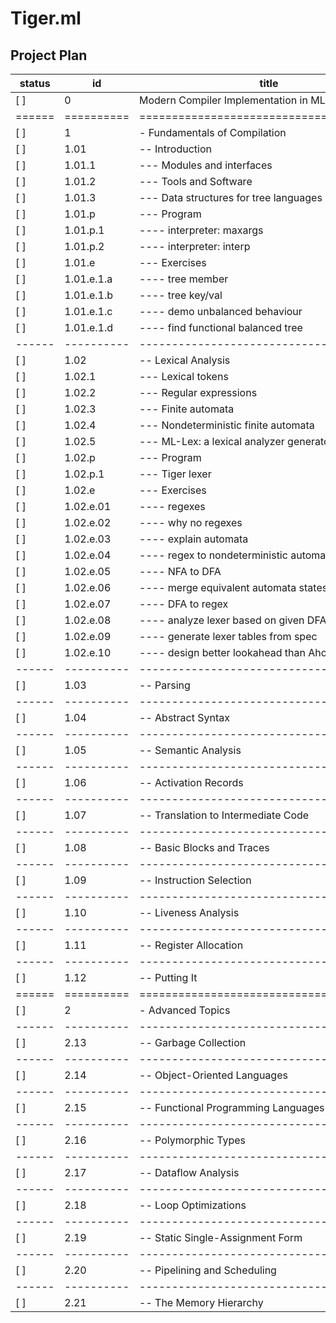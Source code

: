 Tiger.ml
========

Project Plan
------------

| status | id         | title                                    | pages | estimate | actual | start      | finish     |
|--------|------------|------------------------------------------|-------|----------|--------|------------|------------|
| [ ]    | 0          | Modern Compiler Implementation in ML     | 512   | 28-84    | --     | xxxx-xx-xx | xxxx-xx-xx |
| ====== | ========== | ======================================== | ===== | ======== | ====== | ========== | ========== |
| [ ]    | 1          | - Fundamentals of Compilation            | 264   | 14       | --     | ---------- | ---------- |
| [ ]    | 1.01       | -- Introduction                          | 011   | 01       | --     | ---------- | ---------- |
| [ ]    | 1.01.1     | --- Modules and interfaces               | 001   | --       | --     | ---------- | ---------- |
| [ ]    | 1.01.2     | --- Tools and Software                   | 002   | --       | --     | ---------- | ---------- |
| [ ]    | 1.01.3     | --- Data structures for tree languages   | 003   | --       | --     | ---------- | ---------- |
| [ ]    | 1.01.p     | --- Program                              | 002   | --       | --     | ---------- | ---------- |
| [ ]    | 1.01.p.1   | ---- interpreter: maxargs                | ---   | --       | --     | ---------- | ---------- |
| [ ]    | 1.01.p.2   | ---- interpreter: interp                 | ---   | --       | --     | ---------- | ---------- |
| [ ]    | 1.01.e     | --- Exercises                            | 002   | --       | --     | ---------- | ---------- |
| [ ]    | 1.01.e.1.a | ---- tree member                         | ---   | --       | --     | ---------- | ---------- |
| [ ]    | 1.01.e.1.b | ---- tree key/val                        | ---   | --       | --     | ---------- | ---------- |
| [ ]    | 1.01.e.1.c | ---- demo unbalanced behaviour           | ---   | --       | --     | ---------- | ---------- |
| [ ]    | 1.01.e.1.d | ---- find functional balanced tree       | ---   | --       | --     | ---------- | ---------- |
| ------ | ---------- | ---------------------------------------- | ----- | -------- | ------ | ---------- | ---------- |
| [ ]    | 1.02       | -- Lexical Analysis                      | 024   | 01       | --     | ---------- | ---------- |
| [ ]    | 1.02.1     | --- Lexical tokens                       | 001   | --       | --     | ---------- | ---------- |
| [ ]    | 1.02.2     | --- Regular expressions                  | 003   | --       | --     | ---------- | ---------- |
| [ ]    | 1.02.3     | --- Finite automata                      | 003   | --       | --     | ---------- | ---------- |
| [ ]    | 1.02.4     | --- Nondeterministic finite automata     | 006   | --       | --     | ---------- | ---------- |
| [ ]    | 1.02.5     | --- ML-Lex: a lexical analyzer generator | 003   | --       | --     | ---------- | ---------- |
| [ ]    | 1.02.p     | --- Program                              | 002   | --       | --     | ---------- | ---------- |
| [ ]    | 1.02.p.1   | --- Tiger lexer                          | ---   | --       | --     | ---------- | ---------- |
| [ ]    | 1.02.e     | --- Exercises                            | 004   | --       | --     | ---------- | ---------- |
| [ ]    | 1.02.e.01  | ---- regexes                             | ---   | --       | --     | ---------- | ---------- |
| [ ]    | 1.02.e.02  | ---- why no regexes                      | ---   | --       | --     | ---------- | ---------- |
| [ ]    | 1.02.e.03  | ---- explain automata                    | ---   | --       | --     | ---------- | ---------- |
| [ ]    | 1.02.e.04  | ---- regex to nondeterministic automata  | ---   | --       | --     | ---------- | ---------- |
| [ ]    | 1.02.e.05  | ---- NFA to DFA                          | ---   | --       | --     | ---------- | ---------- |
| [ ]    | 1.02.e.06  | ---- merge equivalent automata states    | ---   | --       | --     | ---------- | ---------- |
| [ ]    | 1.02.e.07  | ---- DFA to regex                        | ---   | --       | --     | ---------- | ---------- |
| [ ]    | 1.02.e.08  | ---- analyze lexer based on given DFA    | ---   | --       | --     | ---------- | ---------- |
| [ ]    | 1.02.e.09  | ---- generate lexer tables from spec     | ---   | --       | --     | ---------- | ---------- |
| [ ]    | 1.02.e.10  | ---- design better lookahead than Aho    | ---   | --       | --     | ---------- | ---------- |
| ------ | ---------- | ---------------------------------------- | ----- | -------- | ------ | ---------- | ---------- |
| [ ]    | 1.03       | -- Parsing                               | 049   | 02       | --     | ---------- | ---------- |
| ------ | ---------- | ---------------------------------------- | ----- | -------- | ------ | ---------- | ---------- |
| [ ]    | 1.04       | -- Abstract Syntax                       | 016   | 01       | --     | ---------- | ---------- |
| ------ | ---------- | ---------------------------------------- | ----- | -------- | ------ | ---------- | ---------- |
| [ ]    | 1.05       | -- Semantic Analysis                     | 021   | 01       | --     | ---------- | ---------- |
| ------ | ---------- | ---------------------------------------- | ----- | -------- | ------ | ---------- | ---------- |
| [ ]    | 1.06       | -- Activation Records                    | 024   | 01       | --     | ---------- | ---------- |
| ------ | ---------- | ---------------------------------------- | ----- | -------- | ------ | ---------- | ---------- |
| [ ]    | 1.07       | -- Translation to Intermediate Code      | 025   | 01       | --     | ---------- | ---------- |
| ------ | ---------- | ---------------------------------------- | ----- | -------- | ------ | ---------- | ---------- |
| [ ]    | 1.08       | -- Basic Blocks and Traces               | 013   | 01       | --     | ---------- | ---------- |
| ------ | ---------- | ---------------------------------------- | ----- | -------- | ------ | ---------- | ---------- |
| [ ]    | 1.09       | -- Instruction Selection                 | 025   | 01       | --     | ---------- | ---------- |
| ------ | ---------- | ---------------------------------------- | ----- | -------- | ------ | ---------- | ---------- |
| [ ]    | 1.10       | -- Liveness Analysis                     | 017   | 01       | --     | ---------- | ---------- |
| ------ | ---------- | ---------------------------------------- | ----- | -------- | ------ | ---------- | ---------- |
| [ ]    | 1.11       | -- Register Allocation                   | 030   | 02       | --     | ---------- | ---------- |
| ------ | ---------- | ---------------------------------------- | ----- | -------- | ------ | ---------- | ---------- |
| [ ]    | 1.12       | -- Putting It                            | 009   | 01       | --     | ---------- | ---------- |
| ====== | ========== | ======================================== | ===== | ======== | ====== | ---------- | ---------- |
| [ ]    | 2          | - Advanced Topics                        | 245   | 14       | --     | ---------- | ---------- |
| ------ | ---------- | ---------------------------------------- | ----- | -------- | ------ | ---------- | ---------- |
| [ ]    | 2.13       | -- Garbage Collection                    | 026   | 02       | --     | ---------- | ---------- |
| ------ | ---------- | ---------------------------------------- | ----- | -------- | ------ | ---------- | ---------- |
| [ ]    | 2.14       | -- Object-Oriented Languages             | 016   | 01       | --     | ---------- | ---------- |
| ------ | ---------- | ---------------------------------------- | ----- | -------- | ------ | ---------- | ---------- |
| [ ]    | 2.15       | -- Functional Programming Languages      | 035   | 02       | --     | ---------- | ---------- |
| ------ | ---------- | ---------------------------------------- | ----- | -------- | ------ | ---------- | ---------- |
| [ ]    | 2.16       | -- Polymorphic Types                     | 033   | 02       | --     | ---------- | ---------- |
| ------ | ---------- | ---------------------------------------- | ----- | -------- | ------ | ---------- | ---------- |
| [ ]    | 2.17       | -- Dataflow Analysis                     | 027   | 02       | --     | ---------- | ---------- |
| ------ | ---------- | ---------------------------------------- | ----- | -------- | ------ | ---------- | ---------- |
| [ ]    | 2.18       | -- Loop Optimizations                    | 023   | 01       | --     | ---------- | ---------- |
| ------ | ---------- | ---------------------------------------- | ----- | -------- | ------ | ---------- | ---------- |
| [ ]    | 2.19       | -- Static Single-Assignment Form         | 041   | 02       | --     | ---------- | ---------- |
| ------ | ---------- | ---------------------------------------- | ----- | -------- | ------ | ---------- | ---------- |
| [ ]    | 2.20       | -- Pipelining and Scheduling             | 024   | 01       | --     | ---------- | ---------- |
| ------ | ---------- | ---------------------------------------- | ----- | -------- | ------ | ---------- | ---------- |
| [ ]    | 2.21       | -- The Memory Hierarchy                  | 020   | 01       | --     | ---------- | ---------- |
